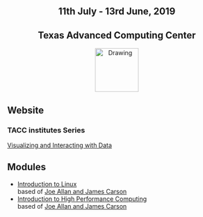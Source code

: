 <center>
<h2>11th July - 13rd June, 2019</h2>
<h2>Texas Advanced Computing Center</h2></center>
<center><img src="https://www.tacc.utexas.edu/documents/1084364/1275944/tacc.png" alt="Drawing" style="height:100px;"/></center>


## Website
### TACC institutes Series

[Visualizing and Interacting with Data](https://www.tacc.utexas.edu/education/institutes/visualizing-and-interacting-with-data)

## Modules

* [Introduction to Linux](docs/intro_to_linux/intro_to_linux_01.md) <br>
  based of [Joe Allan and James Carson](https://github.com/jamescarson3/ctls2017)
* [Introduction to High Performance Computing](docs/intro_to_hpc/intro_to_hpc_01.md) <br>
  based of [Joe Allan and James Carson](https://github.com/jamescarson3/ctls2017)
